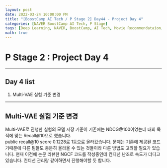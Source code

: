 ```yaml
---
layout: post
date: 2022-03-24 10:00:00 PM
title: "[BoostCamp AI Tech / P Stage 2] Day44 - Project Day 4"
categories: [NAVER BoostCamp AI Tech, P Stage]
tags: [Deep Learning, NAVER, BoostCamp, AI Tech, Movie Recommendataion, Project]
math: true
---
```


# P Stage 2 : Project Day 4

---

## Day 4 list

1. Multi-VAE 실험 기준 변경

---

## Multi-VAE 실험 기준 변경

Multi-VAE로 진행한 실험의 모델 저장 기준이 기존에는 NDCG@100이었는데 대회 목적에 맞는 Recall@10으로 했습니다.  
public recall@10 score 0.1228로 1등으로 올라갔습니다. 문제는 기존에 제공된 코드기때문에 다른 팀들도 충분히 올라올 수 있는 것들이라 다른 방법도 고려할 필요가 있습니다. 
현재 이전에 논문 리뷰한 NGCF 코드를 작성중인데 컨디션 난조로 속도가 더디고 있습니다. 컨디션 관리랑 같이하면서 진행해야할 듯 합니다.